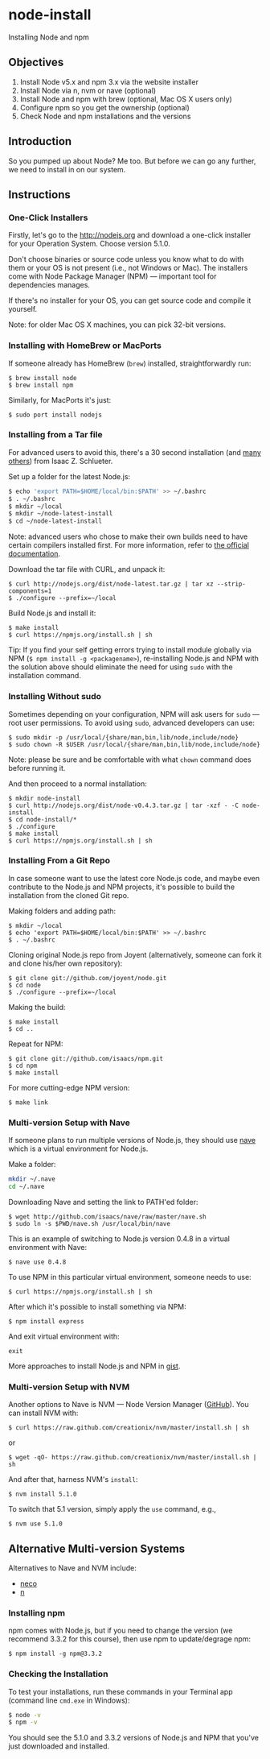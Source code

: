 # node-install

Installing Node and npm

## Objectives

1. Install Node v5.x and npm 3.x via the website installer
1. Install Node via n, nvm or nave (optional)
1. Install Node and npm with brew (optional, Mac OS X users only)
1. Configure npm so you get the ownership (optional)
1. Check Node and npm installations and the versions

## Introduction

So you pumped up about Node? Me too. But before we can go any further, we need to install in on our system. 

## Instructions

### One-Click Installers

Firstly, let's go to the <http://nodejs.org> and download a one-click installer for your Operation System. Choose version 5.1.0. 

Don't choose binaries or source code unless you know what to do with them or your OS is not present (i.e., not Windows or Mac). The installers come with Node Package Manager (NPM) — important tool for dependencies manages.

If there's no installer for your OS, you can get source code and compile it yourself. 

Note: for older Mac OS X machines, you can pick 32-bit versions.

### Installing with HomeBrew or MacPorts

If someone already has HomeBrew (`brew`) installed, straightforwardly run:

```
$ brew install node
$ brew install npm
```

Similarly, for MacPorts it's just:

```
$ sudo port install nodejs
```

### Installing from a Tar file

For advanced users to avoid this, there's a 30 second installation (and [many others](https://gist.github.com/isaacs/579814)) from Isaac Z. Schlueter.

Set up a folder for the latest Node.js:

```bash
$ echo 'export PATH=$HOME/local/bin:$PATH' >> ~/.bashrc
$ . ~/.bashrc
$ mkdir ~/local
$ mkdir ~/node-latest-install
$ cd ~/node-latest-install
```

Note: advanced users who chose to make their own builds need to have certain compilers installed first. For more information, refer to [the official documentation](https://github.com/joyent/node/wiki/Installation).

Download the tar file with CURL, and unpack it:

```
$ curl http://nodejs.org/dist/node-latest.tar.gz | tar xz --strip-components=1
$ ./configure --prefix=~/local
```

Build Node.js and install it:

```
$ make install
$ curl https://npmjs.org/install.sh | sh
```


Tip: If you find your self getting errors trying to install module globally via NPM (`$ npm install -g <packagename>`), re-installing Node.js and NPM with the solution above should eliminate the need for using `sudo` with the installation command.

### Installing Without sudo

Sometimes depending on your configuration, NPM will ask users for `sudo` — root user permissions. To avoid using `sudo`, advanced developers can use:

```
$ sudo mkdir -p /usr/local/{share/man,bin,lib/node,include/node}
$ sudo chown -R $USER /usr/local/{share/man,bin,lib/node,include/node}
```

Note: please be sure and be comfortable with what `chown` command does before running it.

And then proceed to a normal installation:

```
$ mkdir node-install
$ curl http://nodejs.org/dist/node-v0.4.3.tar.gz | tar -xzf - -C node-install
$ cd node-install/*
$ ./configure
$ make install
$ curl https://npmjs.org/install.sh | sh
```

### Installing From a Git Repo

In case someone want to use the latest core Node.js code, and maybe even contribute to the Node.js and NPM projects, it's possible to build the installation from the cloned Git repo.

Making folders and adding path:

``` 
$ mkdir ~/local
$ echo 'export PATH=$HOME/local/bin:$PATH' >> ~/.bashrc
$ . ~/.bashrc
```

Cloning original Node.js repo from Joyent (alternatively, someone can fork it and clone his/her own repository):

``` 
$ git clone git://github.com/joyent/node.git
$ cd node
$ ./configure --prefix=~/local
```

Making the build:

```
$ make install
$ cd ..
```

Repeat for NPM:

```
$ git clone git://github.com/isaacs/npm.git
$ cd npm
$ make install 
```

For more cutting-edge NPM version:

```
$ make link
```

### Multi-version Setup with Nave

If someone plans to run multiple versions of Node.js, they should use [nave](https://github.com/isaacs/nave) which is a virtual environment for Node.js.


Make a folder:

```bash
mkdir ~/.nave
cd ~/.nave
```

Downloading Nave and setting the link to PATH'ed folder:

```
$ wget http://github.com/isaacs/nave/raw/master/nave.sh
$ sudo ln -s $PWD/nave.sh /usr/local/bin/nave
```

This is an example of switching to Node.js version 0.4.8 in a virtual environment with Nave:

``` 
$ nave use 0.4.8
```

To use NPM in this particular virtual environment, someone needs to use:

```
$ curl https://npmjs.org/install.sh | sh
```

After which it's possible to install something via NPM:

```
$ npm install express 
```

And exit virtual environment with:

```
exit
```

More approaches to install Node.js and NPM in [gist](https://gist.github.com/isaacs/579814).


### Multi-version Setup with NVM

Another options to Nave is NVM — Node Version Manager ([GitHub](https://github.com/creationix/nvm)). You can install NVM with:

```
$ curl https://raw.github.com/creationix/nvm/master/install.sh | sh
```

or

```
$ wget -qO- https://raw.github.com/creationix/nvm/master/install.sh | sh
```

And after that, harness NVM's `install`:

```
$ nvm install 5.1.0
```

To switch that 5.1 version, simply apply the `use` command, e.g., 

```
$ nvm use 5.1.0
```

## Alternative Multi-version Systems

Alternatives to Nave and NVM include:

* [neco](https://github.com/kuno/neco)
* [n](https://github.com/visionmedia/n)


### Installing npm

npm comes with Node.js, but if you need to change the version (we recommend 3.3.2 for this course), then use npm to update/degrage npm:

```
$ npm install -g npm@3.3.2
```

### Checking the Installation

To test your installations, run these commands in your Terminal app (command line `cmd.exe` in Windows):

```bash
$ node -v
$ npm -v
```

You should see the 5.1.0 and 3.3.2 versions of Node.js and NPM that you've just downloaded and installed.


